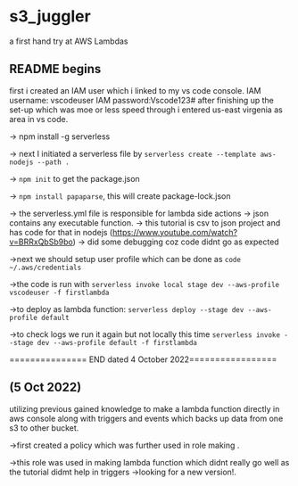 # s3_juggler
a first hand try at AWS Lambdas

## README begins

first i created an IAM user which i linked to my vs code console.
IAM username: vscodeuser  IAM password:Vscode123#
after finishing up the set-up which was moe or less speed through i entered us-east virgenia as area in vs code.

-> npm install -g serverless

-> next I initiated a serverless file by ```serverless create --template aws-nodejs --path .```

-> ```npm init``` to get the package.json

-> ```npm install papaparse```, this will create package-lock.json

-> the serverless.yml file is responsible for lambda side actions
-> json contains any executable function.
-> this tutorial is csv to json project and has code for that in nodejs (https://www.youtube.com/watch?v=BRRxQbSb9bo)
-> did some debugging coz code didnt go as expected

->next we should setup user profile which can be done as ```code ~/.aws/credentials```

->the code is run with ```serverless invoke local stage dev --aws-profile vscodeuser -f firstlambda```

->to deploy as lambda function: ```serverless deploy --stage dev --aws-profile default ```

->to check logs we run it again but not locally this time ```serverless invoke --stage dev --aws-profile default -f firstlambda ```

=============== END dated 4 October 2022=================

## (5 Oct 2022)

utilizing previous gained knowledge to make a lambda function directly in aws console along with triggers and events which backs up data from one s3 to other bucket.

->first created a policy which was further used in role making .

->this role was used in making lambda function which didnt really go well as the tutorial didmt help in triggers
->looking for a new version!.

